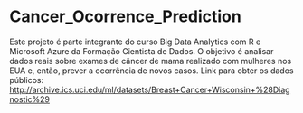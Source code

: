# Cancer_Ocorrence_Prediction
Este projeto é parte integrante do curso Big Data Analytics com R e Microsoft Azure da Formação Cientista de Dados. O objetivo é analisar dados reais sobre exames de câncer de mama realizado com mulheres nos EUA e, então, prever a ocorrência de novos casos. Link para obter os dados públicos: http://archive.ics.uci.edu/ml/datasets/Breast+Cancer+Wisconsin+%28Diagnostic%29
